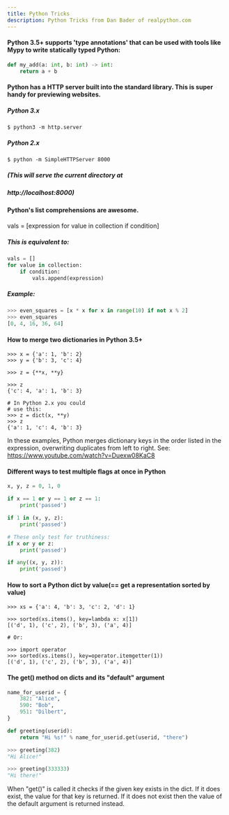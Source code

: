 ```yaml
---
title: Python Tricks
description: Python Tricks from Dan Bader of realpython.com
---
```


#### Python 3.5+ supports 'type annotations' that can be used with tools like Mypy to write statically typed Python:

```python
def my_add(a: int, b: int) -> int:
    return a + b
```

#### Python has a HTTP server built into the standard library. This is super handy for previewing websites.

##### Python 3.x
`$ python3 -m http.server`

##### Python 2.x
`$ python -m SimpleHTTPServer 8000`

##### (This will serve the current directory at
#####  http://localhost:8000)


#### Python's list comprehensions are awesome.

vals = [expression 
        for value in collection 
        if condition]

##### This is equivalent to:
```python
vals = []
for value in collection:
    if condition:
        vals.append(expression)
```
##### Example:
```python
>>> even_squares = [x * x for x in range(10) if not x % 2]
>>> even_squares
[0, 4, 16, 36, 64]
```

#### How to merge two dictionaries in Python 3.5+
```
>>> x = {'a': 1, 'b': 2}
>>> y = {'b': 3, 'c': 4}

>>> z = {**x, **y}

>>> z
{'c': 4, 'a': 1, 'b': 3}

# In Python 2.x you could
# use this:
>>> z = dict(x, **y)
>>> z
{'a': 1, 'c': 4, 'b': 3}
```

In these examples, Python merges dictionary keys in the order listed in the expression, overwriting duplicates from left to right.
See: https://www.youtube.com/watch?v=Duexw08KaC8


#### Different ways to test multiple flags at once in Python
```python
x, y, z = 0, 1, 0

if x == 1 or y == 1 or z == 1:
    print('passed')

if 1 in (x, y, z):
    print('passed')

# These only test for truthiness:
if x or y or z:
    print('passed')

if any((x, y, z)):
    print('passed')
```

#### How to sort a Python dict by value(== get a representation sorted by value)
```
>>> xs = {'a': 4, 'b': 3, 'c': 2, 'd': 1}

>>> sorted(xs.items(), key=lambda x: x[1])
[('d', 1), ('c', 2), ('b', 3), ('a', 4)]

# Or:

>>> import operator
>>> sorted(xs.items(), key=operator.itemgetter(1))
[('d', 1), ('c', 2), ('b', 3), ('a', 4)]
```

#### The get() method on dicts and its "default" argument
```python
name_for_userid = {
    382: "Alice",
    590: "Bob",
    951: "Dilbert",
}

def greeting(userid):
    return "Hi %s!" % name_for_userid.get(userid, "there")

>>> greeting(382)
"Hi Alice!"

>>> greeting(333333)
"Hi there!"
```

When "get()" is called it checks if the given key exists in the dict.
If it does exist, the value for that key is returned.
If it does not exist then the value of the default argument is returned instead.
